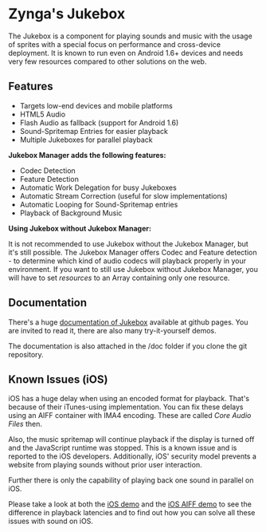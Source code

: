 
Zynga's Jukebox
==============

The Jukebox is a component for playing sounds and music with the usage of sprites with a special
focus on performance and cross-device deployment. It is known to run even on Android 1.6+ devices
and needs very few resources compared to other solutions on the web.


Features
--------

* Targets low-end devices and mobile platforms
* HTML5 Audio
* Flash Audio as fallback (support for Android 1.6)
* Sound-Spritemap Entries for easier playback
* Multiple Jukeboxes for parallel playback



**Jukebox Manager adds the following features:**

* Codec Detection
* Feature Detection
* Automatic Work Delegation for busy Jukeboxes
* Automatic Stream Correction (useful for slow implementations)
* Automatic Looping for Sound-Spritemap entries
* Playback of Background Music

**Using Jukebox without Jukebox Manager:**

It is not recommended to use Jukebox without the Jukebox Manager, but it's still possible.
The Jukebox Manager offers Codec and Feature detection - to determine which kind of audio codecs will playback properly
in your environment. If you want to still use Jukebox without Jukebox Manager, you will have to set *resources* to
an Array containing only one resource.


Documentation
-------------

There's a huge [documentation of Jukebox](http://zynga.github.com/jukebox/) available at github pages.
You are invited to read it, there are also many try-it-yourself demos.

The documentation is also attached in the /doc folder if you clone the git repository.


Known Issues (iOS)
------------------

iOS has a huge delay when using an encoded format for playback. That's because of their iTunes-using implementation.
You can fix these delays using an AIFF container with IMA4 encoding. These are called *Core Audio Files* then.

Also, the music spritemap will continue playback if the display is turned off and the JavaScript runtime was stopped.
This is a known issue and is reported to the iOS developers. Additionally, iOS' security model prevents a website from
playing sounds without prior user interaction.

Further there is only the capability of playing back one sound in parallel on iOS.

Please take a look at both the [iOS demo](http://zynga.github.com/jukebox/demo/ios.html) and the
[iOS AIFF demo](http://zynga.github.com/jukebox/demo/ios-aiff.html) to see the difference in playback latencies and to
find out how you can solve all these issues with sound on iOS.

